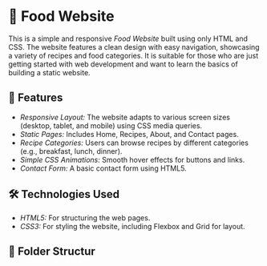 # 🍴 Food Website

This is a simple and responsive *Food Website* built using only HTML and CSS. The website features a clean design with easy navigation, showcasing a variety of recipes and food categories. It is suitable for those who are just getting started with web development and want to learn the basics of building a static website.

## 🌟 Features

- *Responsive Layout:* The website adapts to various screen sizes (desktop, tablet, and mobile) using CSS media queries.
- *Static Pages:* Includes Home, Recipes, About, and Contact pages.
- *Recipe Categories:* Users can browse recipes by different categories (e.g., breakfast, lunch, dinner).
- *Simple CSS Animations:* Smooth hover effects for buttons and links.
- *Contact Form:* A basic contact form using HTML5.

## 🛠 Technologies Used

- *HTML5:* For structuring the web pages.
- *CSS3:* For styling the website, including Flexbox and Grid for layout.

## 📂 Folder Structur
